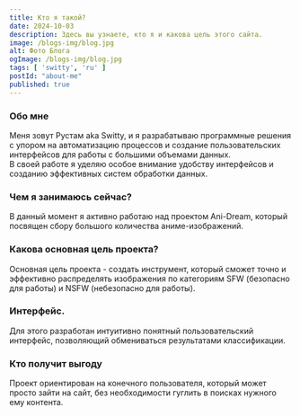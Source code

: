 ```yaml
---
title: Кто я такой?
date: 2024-10-03
description: Здесь вы узнаете, кто я и какова цель этого сайта.
image: /blogs-img/blog.jpg
alt: Фото Блога
ogImage: /blogs-img/blog.jpg
tags: [ 'switty', 'ru' ]
postId: "about-me"
published: true
---
```


### Обо мне

Меня зовут Рустам aka Switty, и я разрабатываю программные решения с упором на автоматизацию процессов и создание
пользовательских интерфейсов для работы с большими объемами данных.  
В своей работе я уделяю особое внимание удобству интерфейсов и созданию эффективных систем обработки данных.

### Чем я занимаюсь сейчас?

В данный момент я активно работаю над проектом Ani-Dream, который посвящен сбору большого количества аниме-изображений.

### Какова основная цель проекта?

Основная цель проекта - создать инструмент, который сможет точно и эффективно распределять изображения по категориям
SFW (безопасно для работы) и NSFW (небезопасно для работы).

### Интерфейс.

Для этого разработан интуитивно понятный пользовательский интерфейс, позволяющий обмениваться результатами
классификации.

### Кто получит выгоду

Проект ориентирован на конечного пользователя, который может просто зайти на сайт, без необходимости гуглить в поисках
нужного ему контента.
